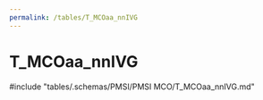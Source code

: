 ```yaml
---
permalink: /tables/T_MCOaa_nnIVG
---
```

# T_MCOaa_nnIVG

<!-- ATTENTION : Ne pas supprimer ou modifier la ligne ci-dessous -->
#include "tables/.schemas/PMSI/PMSI MCO/T_MCOaa_nnIVG.md"
<!-- ATTENTION : Ne pas supprimer ou modifier la ligne ci-dessus -->

